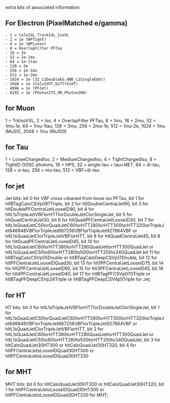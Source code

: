 extra bits of associated information:

## For Electron (PixelMatched e/gamma)
    - 1 = CaloIdL_TrackIdL_IsoVL 
    - 2 = 1e (WPTight)
    - 4 = 1e (WPLoose)
    - 8 = OverlapFilter PFTau
    - 16 = 2e
    - 32 = 1e-1mu
    - 64 = 1e-1tau
    - 128 = 3e
    - 256 = 2e-1mu
    - 512 = 1e-2mu
    - 1024 = 1e (32_L1DoubleEG_AND_L1SingleEGOr)
    - 2048 = 1e (CaloIdVT_GsfTrkIdT)
    - 4096 = 1e (PFJet)
    - 8192 = 1e (Photon175_OR_Photon200) 


## for Muon


1 = TrkIsoVVL, 2 = Iso, 4 = OverlapFilter PFTau, 8 = 1mu, 16 = 2mu, 32 = 1mu-1e, 64 = 1mu-1tau, 128 = 3mu, 256 = 2mu-1e, 512 = 1mu-2e, 1024 = 1mu (Mu50), 2048 = 1mu (Mu100)

## for Tau
1 = LooseChargedIso, 2 = MediumChargedIso, 4 = TightChargedIso, 8 = TightID OOSC photons, 16 = HPS, 32 = single-tau + tau+MET, 64 = di-tau, 128 = e-tau, 256 = mu-tau, 512 = VBF+di-tau

## for jet
Jet bits: bit 0 for VBF cross-cleaned from loose iso PFTau,
 bit 1 for hltBTagCaloCSVp087Triple, bit 2 for hltDoubleCentralJet90, bit 3 for hltDoublePFCentralJetLooseID90, bit 4 for hltL1sTripleJetVBFIorHTTIorDoubleJetCIorSingleJet, bit 5 for hltQuadCentralJet30, bit 6 for hltQuadPFCentralJetLooseID30, bit 7 for hltL1sQuadJetC50IorQuadJetC60IorHTT280IorHTT300IorHTT320IorTripleJet846848VBFIorTripleJet887256VBFIorTripleJet927664VBF or hltL1sQuadJetCIorTripleJetVBFIorHTT, bit 8 for hltQuadCentralJet45, bit 9 for hltQuadPFCentralJetLooseID45, bit 10 for hltL1sQuadJetC60IorHTT380IorHTT280QuadJetIorHTT300QuadJet or hltL1sQuadJetC50to60IorHTT280to500IorHTT250to340QuadJet bit 11 for hltBTagCaloCSVp05Double or hltBTagCaloDeepCSVp17Double, bit 12 for hltPFCentralJetLooseIDQuad30, bit 13 for hlt1PFCentralJetLooseID75, bit 14 for hlt2PFCentralJetLooseID60, bit 15 for hlt3PFCentralJetLooseID45, bit 16 for hlt4PFCentralJetLooseID40, bit 17 for hltBTagPFCSVp070Triple or hltBTagPFDeepCSVp24Triple or hltBTagPFDeepCSV4p5Triple for Jet;
 
## for HT
  HT bits: bit 0 for hltL1sTripleJetVBFIorHTTIorDoubleJetCIorSingleJet, bit 1 for hltL1sQuadJetC50IorQuadJetC60IorHTT280IorHTT300IorHTT320IorTripleJet846848VBFIorTripleJet887256VBFIorTripleJet927664VBF or hltL1sQuadJetCIorTripleJetVBFIorHTT, bit 2 for hltL1sQuadJetC60IorHTT380IorHTT280QuadJetIorHTT300QuadJet or hltL1sQuadJetC50to60IorHTT280to500IorHTT250to340QuadJet, bit 3 for hltCaloQuadJet30HT300 or hltCaloQuadJet30HT320, bit 4 for hltPFCentralJetsLooseIDQuad30HT300 or hltPFCentralJetsLooseIDQuad30HT330 
  
## for MHT
   MHT bits: bit 0 for hltCaloQuadJet30HT300 or hltCaloQuadJet30HT320, bit 1 for hltPFCentralJetsLooseIDQuad30HT300 or hltPFCentralJetsLooseIDQuad30HT330 for MHT;
